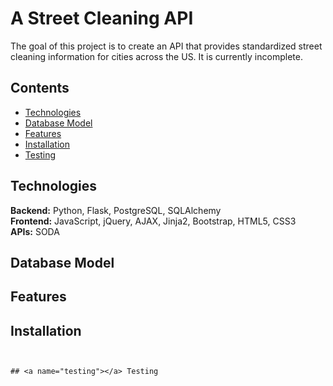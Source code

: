 # A Street Cleaning API
The goal of this project is to create an API that provides standardized street cleaning information for cities across the 
US. It is currently incomplete. 

## Contents
* [Technologies](#technologies)
* [Database Model](#database-model)
* [Features](#features)
* [Installation](#install)
* [Testing](#testing)

## <a name="technologies"></a>Technologies
<b>Backend:</b> Python, Flask, PostgreSQL, SQLAlchemy<br/>
<b>Frontend:</b> JavaScript, jQuery, AJAX, Jinja2, Bootstrap, HTML5, CSS3<br/>
<b>APIs:</b> SODA<br/>

## <a name="database-model"></a>Database Model

## <a name="features"></a>Features


## <a name="install"></a>Installation

```


## <a name="testing"></a> Testing

